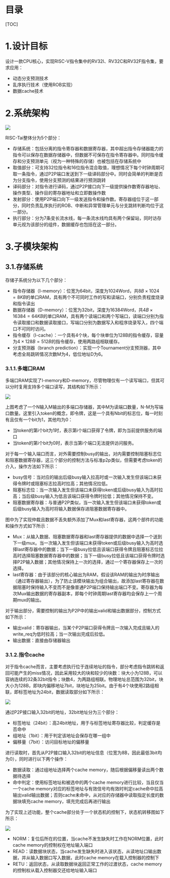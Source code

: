 # 目录

[TOC]

# 1.设计目标

设计一款CPU核心，实现RISC-V指令集中的RV32I、RV32C和RV32F指令集，要求应用：

- 动态分支预测技术
- 乱序执行技术（使用ROB实现）
- 数据cache技术

# 2.系统架构

![](./structure.png)

RISC-Tai整体分为5个部分：

- 存储系统：包括分离的指令寄存器和数据寄存器，其中超出指令存储器能力的指令可以保存在数据存储器中，但数据不可保存在指令寄存器中。同时指令缓存和分支预测单元（视为一种特殊的存储）也被包括在存储系统中
- 取值部分：可支持32位指令和16位指令混合取值，理想情况下每个时钟周期可取一条指令，通过P2P端口发送到下一级译码部分中。同时会简单的判断是否为分支指令，使用分支预测的结果进行预测跳转
- 译码部分：对指令进行译码，通过P2P接口向下一级提供操作数寄存器地址、操作类型、操作目的寄存器地址和立即数操作数
- 发射部分：使用P2P端口向下一级发送指令和操作数。寄存器组位于这一部分，同时负责乱序执行的ROB、中断和异常管理单元与分支跳转判断均位于这一部分。
- 执行部分：分为7条变长流水线，每一条流水线均具有两个保留站，同时访存单元视为该部分的组件，数据缓存也包括在这一部分。

# 3.子模块架构

## 3.1.存储系统

存储子系统分为以下几个部分：

- 指令存储器（I-memory）：位宽为64bit，深度为1024Word，共$8B \times 1024 = 8KB$的单口RAM，具有两个不可同时工作的写和读端口，分别负责程度烧录和指令读出
- 数据存储器（D-memory）：位宽为32bit，深度为16384Word，共$4B \times 16384 = 64KB$的单口RAM，具有两个读端口和两个写端口，读端口分别为指令读取接口和数据读取接口，写端口分别为数据写入和程序烧录写入，四个端口不可同时访问。
- 指令缓存（I-cache）：一个具有4个块，每个块单位为128B的指令缓存，容量为$4 \times 128B = 512B$的指令缓存，使用两路组相联缓存。
- 分支预测器（branch prediction）：实现一个Tournament分支预测器，其中考虑全局跳转情况次数M为4，低位地址D为6。

### 3.1.1.多端口RAM

多端口RAM实现了I-memory和D-memory，尽管物理仅有一个读写端口，但其可以分时复用支持多个端口读写，其结构如下所示：

![](./mult_p2p_memory.png)

上图考虑了一个N输入M输出的多端口存储器，其中M为读端口数量，N-M为写端口数量。这里引入token的概念，即令牌，这是一个具有Nbit的标志位，每一时刻有且仅有一个bit为1，其他均为0：

- 当token的第i个bit为1时，表示第i个端口获得了令牌，即为当前提供服务的端口
- 当token的第i个bit为0时，表示当第i个端口无法提供访问服务。

对于每一个输入端口而言，对外需要控制busy的输出，对内需要控制阻塞标志位和阻塞数据寄存器，这三个部分的控制方法与标准p2p类似，但需要考虑token的介入，操作方法如下所示：

- busy信号：当对应的输出后级busy输入拉高时或一次输入发生但该端口未获得令牌时或阻塞标志拉高时拉高；其他情况拉低。
- 阻塞标志位：当一次输入发生但该端口未获得token或后级busy输入为高时拉高；当后级busy输入为低且该端口获得令牌时拉低；其他情况保持不变。
- 阻塞数据寄存器：与普通P2P类似，当一次输入发生但该端口未获得token或后级busy输入为高时将输入数据保存进阻塞数据寄存器中。

图中为了实现仲裁且数据不丢失额外添加了Mux和last寄存器，这两个部件的功能和操作方式如下所示：

- Mux：从输入数据、阻塞数据寄存器和last寄存器提供的数据中选择一个送到下一级mux。当一次输入发生但该端口未获得token或后级busy输入为高时选择last寄存器中的数据；当下一级busy拉低且该端口获得令牌且阻塞标志位拉高时选择阻塞数据寄存器中的数据；当下一级busy拉低且该端口获得令牌时选择P2P输入数据；其他情况保持上一次的选择，通过一个寄存器保存上一次的选择。
- last寄存器：由于该部分的核心输出为RAM，假设该RAM的输出为时序输出（通过寄存器输出），为了防止该模块输出为组合输出，故添加last寄存器在数据阻塞时保持输入不变而不是像普通P2P端口保持输出端口不变。寄存器为每次Mux输出数据的寄存器副本，即每个时钟周期last寄存器均会保存上一个周期mux的输出。

对于输出部分，需要控制的输出为P2P中的输出valid和输出数据部分，控制方式如下所示：

- 输出valid：寄存器输出，当某个P2P端口获得令牌且一次输入完成且输入的write_req为低时拉高；当一次输出完成后拉低。
- 输出数据：直接由存储器输出

### 3.1.2.指令cache

对于指令cache而言，主要考虑执行位于连续地址的指令，部分考虑指令跳转和返回可能产生的miss情况，因此采用较大的块和较少的块数：块大小为128B，可以容纳连续的32条32bit指令；块数4，为两路组相联。物理地址总范围为32bit，块大小为128B，即块内偏移地址7bit，块地址为25bit。由于有4个块使用2路组相联，即标签地址为24bit，数据读取部分如下所示：

![](./i_cache_output.png)

通过P2P接口输入32bit的地址，32bit地址分为三个部分：

- 标签地址（24bit）：高24bit地址，用于与标签地址寄存器比较，判定缓存是否命中
- 组地址（1bit）：用于判定该地址会保存在哪一组中
- 偏移量（7bit）：访问目标地址的偏移量

进行读取时，首先从P2P接口输入32bit的地址信息（位宽为8B，因此最低3bit均为0），同时进行以下两个操作：

- 数据读取：通过组地址选择两个cache memory，随后根据偏移量读出两个数据待选择
- 命中判定：使用标签地址和被选中的两个cache memory进行比较，当且仅当一个cache memory对应的标签地址与有效信号均有效时判定cache命中拉高输出valid输出数据；否则cache未命中，从对应的存储器中读取指定长度的数据块填充cache memory，填充完成后再进行输出

为了实现上述功能，整个cache部分处于一个状态机的控制下，状态机转移图如下所示：

![](./i_cache_fsm.png)

- NORM：复位后所在的位置，当cache不发生缺失时工作在NORM位置，此时cache memory的控制权在地址输入端口
- READ：读数据块状态，当cache发生缺失时进入该状态，从读地址口输出数据，并从输入数据口写入数据，此时cache memory在载入控制器的控制下
- RETU：返回状态，从读取数据块返回正常工作的过渡状态，cache memory的控制权从载入控制器交还给地址输入端口